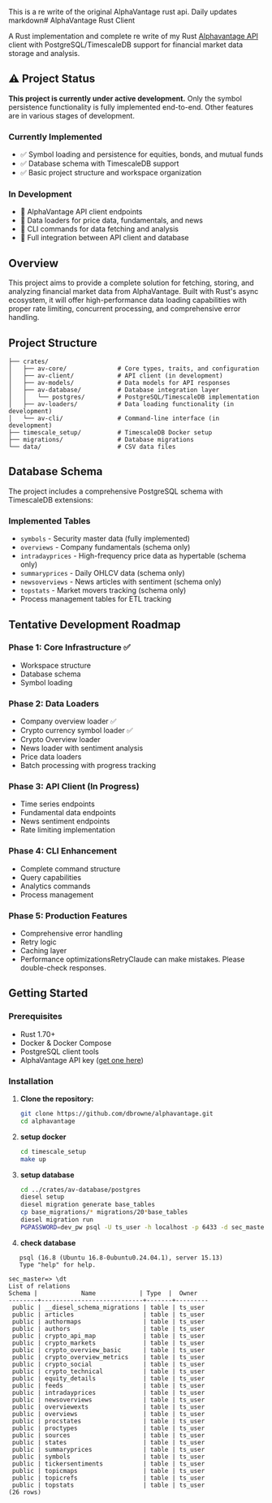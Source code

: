 This is a re write of the original AlphaVantage rust api.  Daily updates
markdown# AlphaVantage Rust Client

A Rust implementation and complete re write of my  Rust [Alphavantage API](https://github.com/dbrowne/AlphaVantage_Rust)   client with PostgreSQL/TimescaleDB support for financial market data storage and analysis.

## ⚠️ Project Status

**This project is currently under active development.** Only the symbol persistence functionality is fully implemented end-to-end. Other features are in various stages of development.

### Currently Implemented
- ✅ Symbol loading and persistence for equities, bonds, and mutual funds
- ✅ Database schema with TimescaleDB support
- ✅ Basic project structure and workspace organization

### In Development
- 🚧 AlphaVantage API client endpoints
- 🚧 Data loaders for price data, fundamentals, and news
- 🚧 CLI commands for data fetching and analysis
- 🚧 Full integration between API client and database

## Overview

This project aims to provide a complete solution for fetching, storing, and analyzing financial market data from AlphaVantage. Built with Rust's async ecosystem, it will offer high-performance data loading capabilities with proper rate limiting, concurrent processing, and comprehensive error handling.

## Project Structure
```alphavantage/
├── crates/
│   ├── av-core/              # Core types, traits, and configuration
│   ├── av-client/            # API client (in development)
│   ├── av-models/            # Data models for API responses
│   ├── av-database/          # Database integration layer
│   │   └── postgres/         # PostgreSQL/TimescaleDB implementation
│   ├── av-loaders/           # Data loading functionality (in development)
│   └── av-cli/               # Command-line interface (in development)
├── timescale_setup/          # TimescaleDB Docker setup
├── migrations/               # Database migrations
└── data/                     # CSV data files
```


## Database Schema

The project includes a comprehensive PostgreSQL schema with TimescaleDB extensions:

### Implemented Tables
- `symbols` - Security master data (fully implemented)
- `overviews` - Company fundamentals (schema only)
- `intradayprices` - High-frequency price data as hypertable (schema only)
- `summaryprices` - Daily OHLCV data (schema only)
- `newsoverviews` - News articles with sentiment (schema only)
- `topstats` - Market movers tracking (schema only)
- Process management tables for ETL tracking

## Tentative Development Roadmap  

### Phase 1: Core Infrastructure ✅
- Workspace structure
- Database schema
- Symbol loading


### Phase 2: Data Loaders
- Company overview loader ✅
- Crypto currency symbol loader ✅
- Crypto Overview loader 
- News loader with sentiment analysis
- Price data loaders
- Batch processing with progress tracking


 
### Phase 3: API Client (In Progress)
- Time series endpoints
- Fundamental data endpoints
- News sentiment endpoints
- Rate limiting implementation



### Phase 4: CLI Enhancement
- Complete command structure
- Query capabilities
- Analytics commands
- Process management



### Phase 5: Production Features
- Comprehensive error handling
- Retry logic
- Caching layer
- Performance optimizationsRetryClaude can make mistakes. Please double-check responses.



## Getting Started

### Prerequisites

- Rust 1.70+
- Docker & Docker Compose
- PostgreSQL client tools
- AlphaVantage API key ([get one here](https://www.alphavantage.co/support/#api-key))

### Installation

1. **Clone the repository:**
   ```bash
   git clone https://github.com/dbrowne/alphavantage.git
   cd alphavantage
   
2. **setup docker**
    ```bash
   cd timescale_setup
   make up
   
3. **setup database**
      ```bash
      cd ../crates/av-database/postgres
      diesel setup
      diesel migration generate base_tables
      cp base_migrations/* migrations/20*base_tables
      diesel migration run
      PGPASSWORD=dev_pw psql -U ts_user -h localhost -p 6433 -d sec_master
      
4. **check database**
```
   psql (16.8 (Ubuntu 16.8-0ubuntu0.24.04.1), server 15.13)
   Type "help" for help.

sec_master=> \dt
List of relations
Schema |            Name            | Type  |  Owner  
--------+----------------------------+-------+---------
 public | __diesel_schema_migrations | table | ts_user
 public | articles                   | table | ts_user
 public | authormaps                 | table | ts_user
 public | authors                    | table | ts_user
 public | crypto_api_map             | table | ts_user
 public | crypto_markets             | table | ts_user
 public | crypto_overview_basic      | table | ts_user
 public | crypto_overview_metrics    | table | ts_user
 public | crypto_social              | table | ts_user
 public | crypto_technical           | table | ts_user
 public | equity_details             | table | ts_user
 public | feeds                      | table | ts_user
 public | intradayprices             | table | ts_user
 public | newsoverviews              | table | ts_user
 public | overviewexts               | table | ts_user
 public | overviews                  | table | ts_user
 public | procstates                 | table | ts_user
 public | proctypes                  | table | ts_user
 public | sources                    | table | ts_user
 public | states                     | table | ts_user
 public | summaryprices              | table | ts_user
 public | symbols                    | table | ts_user
 public | tickersentiments           | table | ts_user
 public | topicmaps                  | table | ts_user
 public | topicrefs                  | table | ts_user
 public | topstats                   | table | ts_user
(26 rows)
```
   
   